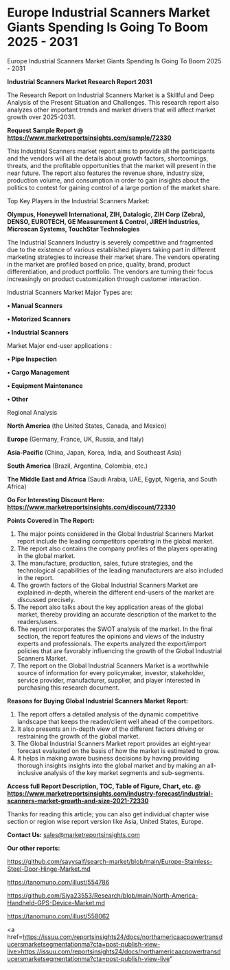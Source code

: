 # Europe Industrial Scanners Market Giants Spending Is Going To Boom 2025 - 2031
Europe Industrial Scanners Market Giants Spending Is Going To Boom 2025 - 2031

<strong>Industrial Scanners Market Research Report 2031</strong>

The Research Report on Industrial Scanners Market is a Skillful and Deep Analysis of the Present Situation and Challenges. This research report also analyzes other important trends and market drivers that will affect market growth over 2025-2031.

<strong>Request Sample Report @ <a href=https://www.marketreportsinsights.com/sample/72330>https://www.marketreportsinsights.com/sample/72330</a></strong>

This Industrial Scanners market report aims to provide all the participants and the vendors will all the details about growth factors, shortcomings, threats, and the profitable opportunities that the market will present in the near future. The report also features the revenue share, industry size, production volume, and consumption in order to gain insights about the politics to contest for gaining control of a large portion of the market share.

Top Key Players in the Industrial Scanners Market:

<strong>Olympus, Honeywell International, ZIH, Datalogic, ZIH Corp (Zebra), DENSO, EUROTECH, GE Measurement & Control, JIREH Industries, Microscan Systems, TouchStar Technologies</strong>

The Industrial Scanners Industry is severely competitive and fragmented due to the existence of various established players taking part in different marketing strategies to increase their market share. The vendors operating in the market are profiled based on price, quality, brand, product differentiation, and product portfolio. The vendors are turning their focus increasingly on product customization through customer interaction.

Industrial Scanners Market Major Types are:

<strong>• Manual Scanners

• Motorized Scanners

• Industrial Scanners</strong>

Market Major end-user applications :

<strong>• Pipe Inspection

• Cargo Management

• Equipment Maintenance

• Other</strong>

Regional Analysis

</u><strong><b>North America</b></strong> (the United States, Canada, and Mexico)

<strong><b>Europe </b></strong>(Germany, France, UK, Russia, and Italy)

<strong><b>Asia-Pacific</b></strong> (China, Japan, Korea, India, and Southeast Asia)

<strong><b>South America</b></strong> (Brazil, Argentina, Colombia, etc.)

<strong><b>The Middle East and Africa</b></strong> (Saudi Arabia, UAE, Egypt, Nigeria, and South Africa)

<strong>Go For Interesting Discount Here: <a href=https://www.marketreportsinsights.com/discount/72330>https://www.marketreportsinsights.com/discount/72330</a></strong>

<strong>Points Covered in The Report:</strong>
<ol>
  <li>The major points considered in the Global Industrial Scanners Market report include the leading competitors operating in the global market.</li>
  <li>The report also contains the company profiles of the players operating in the global market.</li>
  <li>The manufacture, production, sales, future strategies, and the technological capabilities of the leading manufacturers are also included in the report.</li>
  <li>The growth factors of the Global Industrial Scanners Market are explained in-depth, wherein the different end-users of the market are discussed precisely.</li>
  <li>The report also talks about the key application areas of the global market, thereby providing an accurate description of the market to the readers/users.</li>
  <li>The report incorporates the SWOT analysis of the market. In the final section, the report features the opinions and views of the industry experts and professionals. The experts analyzed the export/import policies that are favorably influencing the growth of the Global Industrial Scanners Market.</li>
  <li>The report on the Global Industrial Scanners Market is a worthwhile source of information for every policymaker, investor, stakeholder, service provider, manufacturer, supplier, and player interested in purchasing this research document.</li>
</ol>
<strong>Reasons for Buying Global Industrial Scanners Market Report:</strong>

<ol>
  <li>The report offers a detailed analysis of the dynamic competitive landscape that keeps the reader/client well ahead of the competitors.</li>
  <li>It also presents an in-depth view of the different factors driving or restraining the growth of the global market.</li>
  <li>The Global Industrial Scanners Market report provides an eight-year forecast evaluated on the basis of how the market is estimated to grow.</li>
  <li>It helps in making aware business decisions by having providing thorough insights insights into the global market and by making an all-inclusive analysis of the key market segments and sub-segments.</li>
</ol>
<strong>Access full Report Description, TOC, Table of Figure, Chart, etc. @ <a href=https://www.marketreportsinsights.com/industry-forecast/industrial-scanners-market-growth-and-size-2021-72330>https://www.marketreportsinsights.com/industry-forecast/industrial-scanners-market-growth-and-size-2021-72330</a></strong>


Thanks for reading this article; you can also get individual chapter wise section or region wise report version like Asia, United States, Europe.

<strong>Contact Us:</strong>
sales@marketreportsinsights.com

<strong>Our other reports:</strong>

<a href=https://github.com/sayysaif/search-market/blob/main/Europe-Stainless-Steel-Door-Hinge-Market.md>https://github.com/sayysaif/search-market/blob/main/Europe-Stainless-Steel-Door-Hinge-Market.md</a>

<a href=https://tanomuno.com/illust/554786>https://tanomuno.com/illust/554786</a>

<a href=https://github.com/Siya23553/Research/blob/main/North-America-Handheld-GPS-Device-Market.md>https://github.com/Siya23553/Research/blob/main/North-America-Handheld-GPS-Device-Market.md</a>

<a href=https://tanomuno.com/illust/558062>https://tanomuno.com/illust/558062</a>

<a href=https://issuu.com/reportsinsights24/docs/northamericaacpowertransducersmarketsegmentationma?cta=post-publish-view-live>https://issuu.com/reportsinsights24/docs/northamericaacpowertransducersmarketsegmentationma?cta=post-publish-view-live</a>"
